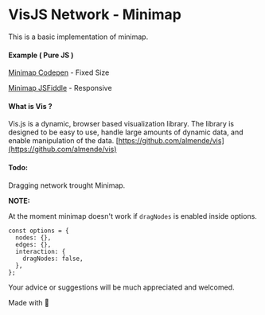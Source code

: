 # VisJS Network - Minimap

This is a basic implementation of minimap.

#### Example ( Pure JS )
[Minimap Codepen](https://codepen.io/savkelita/pen/XwNgXE) - Fixed Size

[Minimap JSFiddle](https://jsfiddle.net/savke/m476zwns/) - Responsive

#### What is Vis ?
Vis.js is a dynamic, browser based visualization library. The library is designed to be easy to use, handle large amounts of dynamic data, and enable manipulation of the data. [https://github.com/almende/vis](https://github.com/almende/vis)

#### Todo:
Dragging network trought Minimap.

**NOTE:**

At the moment minimap doesn't work if `dragNodes` is enabled inside options.

```
const options = {
  nodes: {},
  edges: {},
  interaction: {
    dragNodes: false,
  },
};
```

Your advice or suggestions will be much appreciated and welcomed.


Made with :heartbeat:
